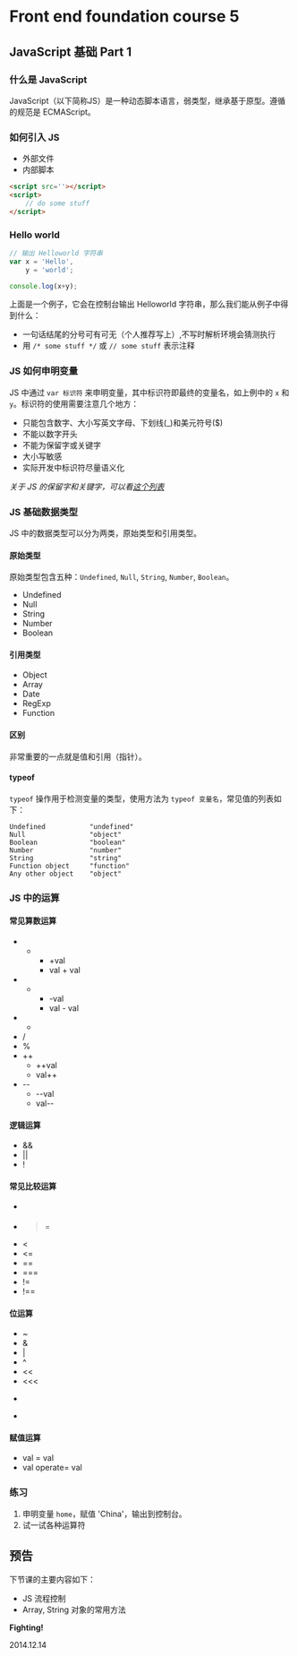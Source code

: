 # Front end foundation course 5

## JavaScript 基础 Part 1

### 什么是 JavaScript

JavaScript（以下简称JS）是一种动态脚本语言，弱类型，继承基于原型。遵循的规范是 ECMAScript。

### 如何引入 JS

- 外部文件
- 内部脚本

```html
<script src=''></script>
<script>
	// do some stuff
</script>
```

### Hello world

```js
// 输出 Helloworld 字符串
var x = 'Hello',
	y = 'world';

console.log(x+y);
```

上面是一个例子，它会在控制台输出 Helloworld 字符串，那么我们能从例子中得到什么：

- 一句话结尾的分号可有可无（个人推荐写上）,不写时解析环境会猜测执行
- 用 `/* some stuff */` 或 `// some stuff` 表示注释

### JS 如何申明变量

JS 中通过 `var 标识符` 来申明变量，其中标识符即最终的变量名，如上例中的 `x` 和 `y`。标识符的使用需要注意几个地方：

- 只能包含数字、大小写英文字母、下划线(\_)和美元符号($)
- 不能以数字开头
- 不能为保留字或关键字
- 大小写敏感
- 实际开发中标识符尽量语义化

_关于 JS 的保留字和关键字，可以看[这个列表](https://developer.mozilla.org/zh-CN/docs/Web/JavaScript/Reference/Reserved_words)_

### JS 基础数据类型

JS 中的数据类型可以分为两类，原始类型和引用类型。

#### 原始类型

原始类型包含五种：`Undefined`, `Null`, `String`, `Number`, `Boolean`。

- Undefined
- Null
- String
- Number
- Boolean

#### 引用类型

- Object
- Array
- Date
- RegExp
- Function

#### 区别

非常重要的一点就是值和引用（指针）。

#### typeof

`typeof` 操作用于检测变量的类型，使用方法为 `typeof 变量名`，常见值的列表如下：

```
Undefined	        "undefined"
Null	            "object"
Boolean	            "boolean"
Number	            "number"
String	            "string"
Function object 	"function"
Any other object	"object"
```

### JS 中的运算

#### 常见算数运算

- +
	- +val
	- val + val
- -
	- -val
	- val - val
- *
- /
- %
- ++
	- ++val
	- val++
- \-\-
	- --val
	- val--

#### 逻辑运算

- &&
- ||
- !

#### 常见比较运算

- >
- >=
- <
- <=
- ==
- ===
- !=
- !==

#### 位运算

- ~
- &
- |
- ^
- <<
- <<<
- >>
- >>>

#### 赋值运算

- val = val
- val operate= val

### 练习

1. 申明变量 `home`，赋值 'China'，输出到控制台。
2. 试一试各种运算符

## 预告

下节课的主要内容如下：

- JS 流程控制
- Array, String 对象的常用方法

__Fighting!__

2014.12.14